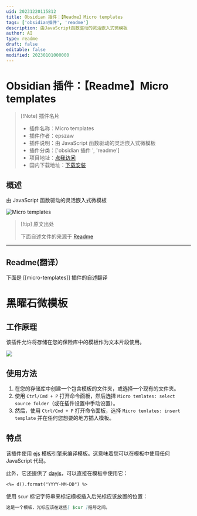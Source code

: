```yaml
---
uid: 20231220115812
title: Obsidian 插件：【Readme】Micro templates
tags: ['obsidian插件', 'readme']
description: 由JavaScript函数驱动的灵活嵌入式微模板
author: AI
type: readme
draft: false
editable: false
modified: 20230101000000
---
```


# Obsidian 插件：【Readme】Micro templates

> [!Note] 插件名片
> - 插件名称：Micro templates
> - 插件作者：epszaw
> - 插件说明：由 JavaScript 函数驱动的灵活嵌入式微模板
> - 插件分类：['obsidian 插件 ', 'readme']
> - 项目地址：[点我访问](https://github.com/epszaw/obsidian-micro-templates)
> - 国内下载地址：[下载安装](https://pkmer.cn/products/plugin/pluginMarket/?micro-templates)

## 概述

由 JavaScript 函数驱动的灵活嵌入式微模板

![Micro templates](https://cdn.pkmer.cn/covers/micro-templates_new.gif)

> [!tip] 原文出处
>
>下面自述文件的来源于 [Readme](https://ghproxy.net/https://raw.githubusercontent.com/epszaw/obsidian-micro-templates/master/README.md)

---

## Readme(翻译）

下面是 [[micro-templates]] 插件的自述翻译

# 黑曜石微模板

## 工作原理

该插件允许将存储在您的保险库中的模板作为文本片段使用。

![](https://cdn.pkmer.cn/covers/micro-templates_2_0.gif)

## 使用方法

1. 在您的存储库中创建一个包含模板的文件夹，或选择一个现有的文件夹。
2. 使用 `Ctrl/Cmd + P` 打开命令面板，然后选择 `Micro temlates: select source folder`（或在插件设置中手动设置）。
3. 然后，使用 `Ctrl/Cmd + P` 打开命令面板，选择 `Micro temlates: insert template` 并在任何您想要的地方插入模板。

## 特点

该插件使用 [ejs](https://ejs.co/) 模板引擎来编译模板。这意味着您可以在模板中使用任何 JavaScript 代码。

此外，它还提供了 [dayjs](https://day.js.org/)，可以直接在模板中使用它：

```md
<%= d().format("YYYY-MM-DD") %>
```

使用 `$cur` 标记字符串来标记模板插入后光标应该放置的位置：

```md
这是一个模板，光标应该在这些[ $cur ]括号之间。
```